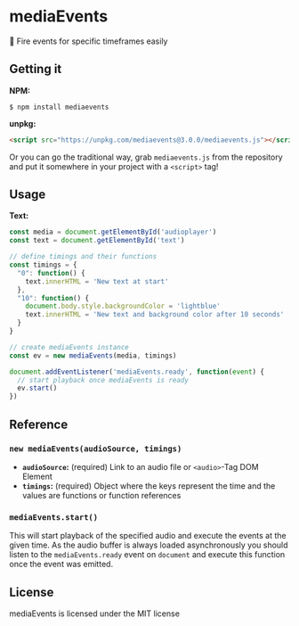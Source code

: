 # mediaEvents
:musical_note: Fire events for specific timeframes easily

## Getting it

**NPM:**

```
$ npm install mediaevents
```

**unpkg:**

```html
<script src="https://unpkg.com/mediaevents@3.0.0/mediaevents.js"></script>
```

Or you can go the traditional way, grab `mediaevents.js` from the repository and put it somewhere in your project with a `<script>` tag!

## Usage

**Text:**

```js
const media = document.getElementById('audioplayer')
const text = document.getElementById('text')

// define timings and their functions
const timings = {
  "0": function() {
    text.innerHTML = 'New text at start'
  },
  "10": function() {
    document.body.style.backgroundColor = 'lightblue'
    text.innerHTML = 'New text and background color after 10 seconds'
  }
}

// create mediaEvents instance
const ev = new mediaEvents(media, timings)

document.addEventListener('mediaEvents.ready', function(event) {
  // start playback once mediaEvents is ready
  ev.start()
})
```

## Reference

### `new mediaEvents(audioSource, timings)`

* **`audioSource`:** (required) Link to an audio file or `<audio>`-Tag DOM Element
* **`timings`:** (required) Object where the keys represent the time and the values are functions or function references

### `mediaEvents.start()`

This will start playback of the specified audio and execute the events at the given time. As the audio buffer is always
loaded asynchronously you should listen to the `mediaEvents.ready` event on `document` and execute this function once
the event was emitted.

## License

mediaEvents is licensed under the MIT license